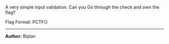 A very simple input validation. Can you Go through the check and own the flag?

Flag Format: PCTF{}

---
**Author:** Biplav
